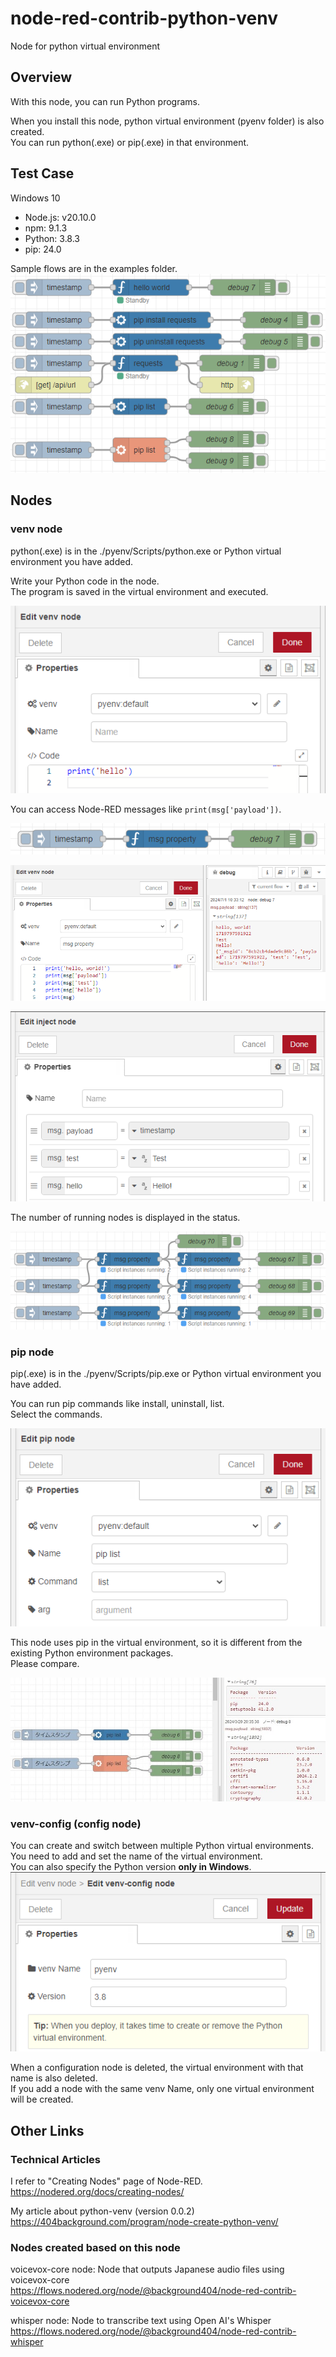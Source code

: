 # node-red-contrib-python-venv

Node for python virtual environment

## Overview

With this node, you can run Python programs.  

When you install this node, python virtual environment (pyenv folder) is also created.  
You can run python(.exe) or pip(.exe) in that environment.

## Test Case

Windows 10

- Node.js: v20.10.0
- npm: 9.1.3
- Python: 3.8.3
- pip: 24.0

Sample flows are in the examples folder.  
![sample-flow.png](./img/sample-flow.png)

## Nodes

### venv node

python(.exe) is in the ./pyenv/Scripts/python.exe or Python virtual environment you have added.  

Write your Python code in the node.  
The program is saved in the virtual environment and executed.  

![venv-node.jpg](./img/venv-node.png)

You can access Node-RED messages like `print(msg['payload'])`.

![msg-property-flow.png](./img/msg-property-flow.png)

![msg-property.png](./img/msg-property.png)

![msg-property-inject.png](./img/msg-property-inject.png)

The number of running nodes is displayed in the status.  

![running-status.png](./img/running-status.png)

### pip node

pip(.exe) is in the ./pyenv/Scripts/pip.exe or Python virtual environment you have added.  

You can run pip commands like install, uninstall, list.  
Select the commands.  

![pip-node.jpg](./img/pip-node.png)

This node uses pip in the virtual environment, so it is different from the existing Python environment packages.  
Please compare.  

![pip-list.jpg](./img/pip-list.jpg)

### venv-config (config node)

You can create and switch between multiple Python virtual environments.  
You need to add and set the name of the virtual environment.  
You can also specify the Python version **only in Windows**.  
![venv-config.png](./img/venv-config.png)  

When a configuration node is deleted, the virtual environment with that name is also deleted.  
If you add a node with the same venv Name, only one virtual environment will be created.  

## Other Links

### Technical Articles

I refer to "Creating Nodes" page of Node-RED.  
<https://nodered.org/docs/creating-nodes/>  

My article about python-venv (version 0.0.2)  
<https://404background.com/program/node-create-python-venv/>  

### Nodes created based on this node

voicevox-core node: Node that outputs Japanese audio files using voicevox-core  
<https://flows.nodered.org/node/@background404/node-red-contrib-voicevox-core>  

whisper node: Node to transcribe text using Open AI's Whisper  
<https://flows.nodered.org/node/@background404/node-red-contrib-whisper>  
